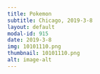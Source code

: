 ```yaml
---
title: Pokemon
subtitle: Chicago, 2019-3-8
layout: default
modal-id: 915
date: 2019-3-8
img: 10101110.png
thumbnail: 10101110.png
alt: image-alt
---
```

